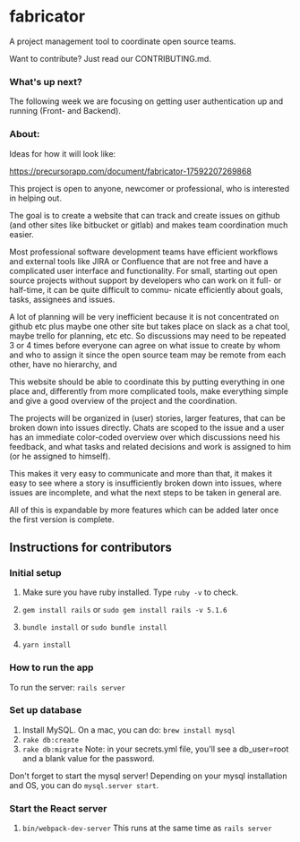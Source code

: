 # fabricator
A project management tool to coordinate open source teams.

Want to contribute? Just read our CONTRIBUTING.md.

### What's up next?

The following week we are focusing on getting user authentication up and running (Front- and Backend).

### About:

Ideas for how it will look like:

https://precursorapp.com/document/fabricator-17592207269868

This project is open to anyone, newcomer or professional, who is interested in helping out.

The goal is to create a website that can track and create issues on github
(and other sites like bitbucket or gitlab) and makes team coordination much easier.

Most professional software development teams have efficient workflows and external tools like JIRA or Confluence
that are not free and have a complicated user interface and functionality. For small, starting out open source
projects without support by developers who can work on it full- or half-time, it can be quite difficult to commu-
nicate efficiently about goals, tasks, assignees and issues.

A lot of planning will be very inefficient because it is not concentrated on github etc plus maybe one other site but
takes place on slack as a chat tool, maybe trello for planning, etc etc. So discussions may need to be repeated 3
or 4 times before everyone can agree on what issue to create by whom and who to assign it since the open source
team may be remote from each other, have no hierarchy, and

This website should be able to coordinate this by putting everything in one place and, differently from
more complicated tools, make everything simple and give a good overview of the project and the coordination.

The projects will be organized in (user) stories, larger features, that can be broken down into issues directly.
Chats are scoped to the issue and a user has an immediate color-coded overview over which discussions need his
feedback, and what tasks and related decisions and work is assigned to him (or he assigned to himself).

This makes it very easy to communicate and more than that, it makes it easy to see where a story is insufficiently
broken down into issues, where issues are incomplete, and what the next steps to be taken in general are.

All of this is expandable by more features which can be added later once the first version is complete.


## Instructions for contributors

### Initial setup
1. Make sure you have ruby installed. Type `ruby -v` to check.

2. `gem install rails` or `sudo gem install rails -v 5.1.6`

3. `bundle install` or `sudo bundle install`

4. `yarn install`

### How to run the app

To run the server: `rails server`

### Set up database

1. Install MySQL. On a mac, you can do: `brew install mysql`
2. `rake db:create`
3. `rake db:migrate`
Note: in your secrets.yml file, you'll see a db_user=root and a blank value for the password.

Don't forget to start the mysql server! Depending on your mysql installation and OS, you can do `mysql.server start`.

### Start the React server
1. `bin/webpack-dev-server`
This runs at the same time as `rails server`
